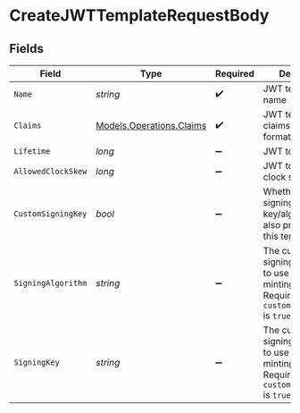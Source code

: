 # CreateJWTTemplateRequestBody


## Fields

| Field                                                                                                | Type                                                                                                 | Required                                                                                             | Description                                                                                          | Example                                                                                              |
| ---------------------------------------------------------------------------------------------------- | ---------------------------------------------------------------------------------------------------- | ---------------------------------------------------------------------------------------------------- | ---------------------------------------------------------------------------------------------------- | ---------------------------------------------------------------------------------------------------- |
| `Name`                                                                                               | *string*                                                                                             | :heavy_check_mark:                                                                                   | JWT template name                                                                                    | Example Template                                                                                     |
| `Claims`                                                                                             | [Models.Operations.Claims](../../Models/Operations/Claims.md)                                        | :heavy_check_mark:                                                                                   | JWT template claims in JSON format                                                                   | {}                                                                                                   |
| `Lifetime`                                                                                           | *long*                                                                                               | :heavy_minus_sign:                                                                                   | JWT token lifetime                                                                                   | 3600                                                                                                 |
| `AllowedClockSkew`                                                                                   | *long*                                                                                               | :heavy_minus_sign:                                                                                   | JWT token allowed clock skew                                                                         | 5                                                                                                    |
| `CustomSigningKey`                                                                                   | *bool*                                                                                               | :heavy_minus_sign:                                                                                   | Whether a custom signing key/algorithm is also provided for this template                            | false                                                                                                |
| `SigningAlgorithm`                                                                                   | *string*                                                                                             | :heavy_minus_sign:                                                                                   | The custom signing algorithm to use when minting JWTs. Required if `custom_signing_key` is `true`.   | RS256                                                                                                |
| `SigningKey`                                                                                         | *string*                                                                                             | :heavy_minus_sign:                                                                                   | The custom signing private key to use when minting JWTs. Required if `custom_signing_key` is `true`. | PRIVATE_KEY_PLACEHOLDER                                                                              |